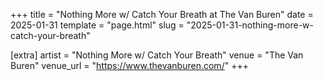 +++
title = "Nothing More w/ Catch Your Breath at The Van Buren"
date = 2025-01-31
template = "page.html"
slug = "2025-01-31-nothing-more-w-catch-your-breath"

[extra]
artist = "Nothing More w/ Catch Your Breath"
venue = "The Van Buren"
venue_url = "https://www.thevanburen.com/"
+++
